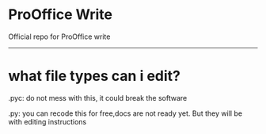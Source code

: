 # ProOffice Write
Official repo for ProOffice write

_______
# what file types can i edit?
.pyc: do not mess with this, it could break the software

.py: you can recode this for free,docs are not ready yet. But they will be with editing instructions
